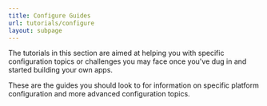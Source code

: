 ```yaml
---
title: Configure Guides
url: tutorials/configure
layout: subpage
---
```


The tutorials in this section are aimed at helping you with specific configuration topics or challenges you may face once you've dug in and started building your own apps.

These are the guides you should look to for information on specific platform configuration and more advanced configuration topics.

